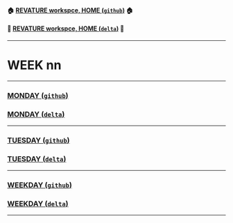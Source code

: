 #### :house: [REVATURE workspce, HOME (`github`)](https://github.com/joedonline/REVATURE__workspace)  :house:
#### :house_with_garden: [REVATURE workspce, HOME (`delta`)](https://github.com/deltachannel/REVATURE__workspace) :house_with_garden:
---
# WEEK nn

---
### [MONDAY (`github`)](https://github.com/joedonline/REVATURE__workspace/tree/master/__01_MONDAY)
### [MONDAY (`delta`)](https://github.com/deltachannel/REVATURE__workspace/tree/master/__01_MONDAY)

---
### [TUESDAY (`github`)](https://github.com/joedonline/REVATURE__workspace/tree/master/__02_TUESDAY)
### [TUESDAY (`delta`)](https://github.com/deltachannel/REVATURE__workspace/tree/master/__02_TUESDAY)

---
### [WEEKDAY (`github`)](https://github.com/joedonline/REVATURE__workspace/tree/master/__00_WEEKDAY)
### [WEEKDAY (`delta`)](https://github.com/deltachannel/REVATURE__workspace/tree/master/__00_WEEKDAY)

---
